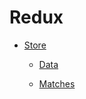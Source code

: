 # Redux

- [Store](Redux/Store.js)

  - [Data](Redux/Features/dataSlice.js)

  - [Matches](matchSlice)